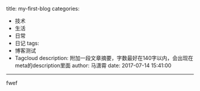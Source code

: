 title: my-first-blog
categories:
  - 技术
  - 生活
  - 日常
  - 日记
tags:
  - 博客测试
  - Tagcloud
description: 附加一段文章摘要，字数最好在140字以内，会出现在meta的description里面
author: 马潇霄
date: 2017-07-14 15:41:00
---
fwef